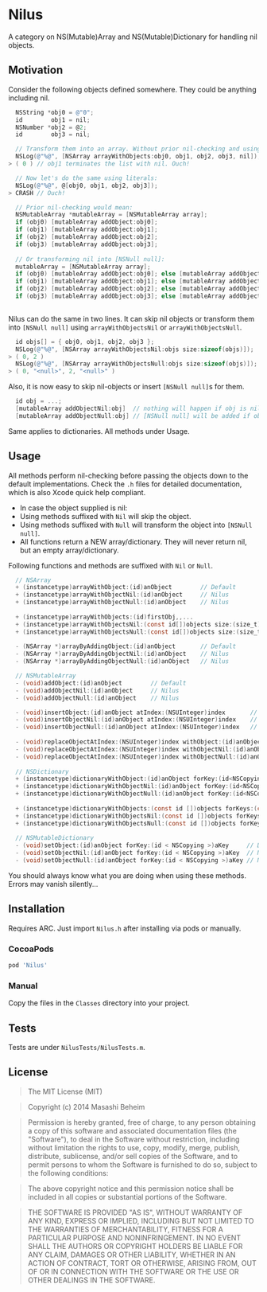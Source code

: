 Nilus
=========
A category on NS(Mutable)Array and NS(Mutable)Dictionary for handling nil objects.

## Motivation
Consider the following objects defined somewhere. They could be anything including nil.
```objective-c
  NSString *obj0 = @"0";
  id        obj1 = nil;
  NSNumber *obj2 = @2;
  id        obj3 = nil;
```
```objective-c
  // Transform them into an array. Without prior nil-checking and using old arrayWithObjects:
  NSLog(@"%@", [NSArray arrayWithObjects:obj0, obj1, obj2, obj3, nil]);
> ( 0 ) // obj1 terminates the list with nil. Ouch!

  // Now let's do the same using literals:
  NSLog(@"%@", @[obj0, obj1, obj2, obj3]);
> CRASH // Ouch!

  // Prior nil-checking would mean:
  NSMutableArray *mutableArray = [NSMutableArray array];
  if (obj0) [mutableArray addObject:obj0];
  if (obj1) [mutableArray addObject:obj1];
  if (obj2) [mutableArray addObject:obj2];
  if (obj3) [mutableArray addObject:obj3];
  
  // Or transforming nil into [NSNull null]:
  mutableArray = [NSMutableArray array];
  if (obj0) [mutableArray addObject:obj0]; else [mutableArray addObject:[NSNull null]];
  if (obj1) [mutableArray addObject:obj1]; else [mutableArray addObject:[NSNull null]];
  if (obj2) [mutableArray addObject:obj2]; else [mutableArray addObject:[NSNull null]];
  if (obj3) [mutableArray addObject:obj3]; else [mutableArray addObject:[NSNull null]];
  
```
Nilus can do the same in two lines. It can skip nil objects or transform them into `[NSNull null]` using `arrayWithObjectsNil` or `arrayWithObjectsNull`.
```objective-c
  id objs[] = { obj0, obj1, obj2, obj3 };
  NSLog(@"%@", [NSArray arrayWithObjectsNil:objs size:sizeof(objs)]);
> ( 0, 2 )
  NSLog(@"%@", [NSArray arrayWithObjectsNull:objs size:sizeof(objs)]);
> ( 0, "<null>", 2, "<null>" )
```

Also, it is now easy to skip nil-objects or insert `[NSNull null]`s for them.
```objective-c
  id obj = ...;
  [mutableArray addObjectNil:obj]  // nothing will happen if obj is nil
  [mutableArray addObjectNull:obj] // [NSNull null] will be added if obj is nil
```

Same applies to dictionaries. All methods under Usage.

## Usage
All methods perform nil-checking before passing the objects down to the default implementations. Check the `.h` files for detailed documentation, which is also Xcode quick help compliant.
 - In case the object supplied is nil:
  - Using methods suffixed with `Nil` will skip the object.
  - Using methods suffixed with `Null` will transform the object into `[NSNull null]`.
 - All functions return a NEW array/dictionary. They will never return nil, but an empty array/dictionary.
 
Following functions and methods are suffixed with `Nil` or `Null`.
```objective-c
  // NSArray
  + (instancetype)arrayWithObject:(id)anObject        // Default
  + (instancetype)arrayWithObjectNil:(id)anObject     // Nilus
  + (instancetype)arrayWithObjectNull:(id)anObject    // Nilus
  
  + (instancetype)arrayWithObjects:(id)firstObj,,...                          // Default
  + (instancetype)arrayWithObjectsNil:(const id[])objects size:(size_t)size   // Nilus
  + (instancetype)arrayWithObjectsNull:(const id[])objects size:(size_t)size  // Nilus
  
  - (NSArray *)arrayByAddingObject:(id)anObject       // Default
  - (NSArray *)arrayByAddingObjectNil:(id)anObject    // Nilus
  - (NSArray *)arrayByAddingObjectNull:(id)anObject   // Nilus

  // NSMutableArray
  - (void)addObject:(id)anObject        // Default
  - (void)addObjectNil:(id)anObject     // Nilus
  - (void)addObjectNull:(id)anObject    // Nilus

  - (void)insertObject:(id)anObject atIndex:(NSUInteger)index       // Default
  - (void)insertObjectNil:(id)anObject atIndex:(NSUInteger)index    // Nilus
  - (void)insertObjectNull:(id)anObject atIndex:(NSUInteger)index   // Nilus
  
  - (void)replaceObjectAtIndex:(NSUInteger)index withObject:(id)anObject      // Default
  - (void)replaceObjectAtIndex:(NSUInteger)index withObjectNil:(id)anObject   // Nilus
  - (void)replaceObjectAtIndex:(NSUInteger)index withObjectNull:(id)anObject  // Nilus
  
  // NSDictionary
  + (instancetype)dictionaryWithObject:(id)anObject forKey:(id<NSCopying>)aKey     // Default
  + (instancetype)dictionaryWithObjectNil:(id)anObject forKey:(id<NSCopying>)aKey  // Nilus
  + (instancetype)dictionaryWithObjectNull:(id)anObject forKey:(id<NSCopying>)aKey // Nilus
  
  + (instancetype)dictionaryWithObjects:(const id [])objects forKeys:(const id<NSCopying> [])keys count:(NSUInteger)count     // Default
  + (instancetype)dictionaryWithObjectsNil:(const id [])objects forKeys:(const id<NSCopying> [])keys count:(NSUInteger)count  // Nilus
  + (instancetype)dictionaryWithObjectsNull:(const id [])objects forKeys:(const id<NSCopying> [])keys count:(NSUInteger)count // Nilus
  
  // NSMutableDictionary
  - (void)setObject:(id)anObject forKey:(id < NSCopying >)aKey     // Default
  - (void)setObjectNil:(id)anObject forKey:(id < NSCopying >)aKey  // Nilus
  - (void)setObjectNull:(id)anObject forKey:(id < NSCopying >)aKey // Nilus

```

You should always know what you are doing when using these methods. Errors may vanish silently...

## Installation
Requires ARC. Just import `Nilus.h` after installing via pods or manually.
### CocoaPods
```ruby
pod 'Nilus'
```

### Manual
Copy the files in the `Classes` directory into your project.

## Tests
Tests are under `NilusTests/NilusTests.m`.

## License
> The MIT License (MIT)

> Copyright (c) 2014 Masashi Beheim

> Permission is hereby granted, free of charge, to any person obtaining a copy of
this software and associated documentation files (the "Software"), to deal in
the Software without restriction, including without limitation the rights to
use, copy, modify, merge, publish, distribute, sublicense, and/or sell copies of
the Software, and to permit persons to whom the Software is furnished to do so,
subject to the following conditions:

> The above copyright notice and this permission notice shall be included in all
copies or substantial portions of the Software.

> THE SOFTWARE IS PROVIDED "AS IS", WITHOUT WARRANTY OF ANY KIND, EXPRESS OR
IMPLIED, INCLUDING BUT NOT LIMITED TO THE WARRANTIES OF MERCHANTABILITY, FITNESS
FOR A PARTICULAR PURPOSE AND NONINFRINGEMENT. IN NO EVENT SHALL THE AUTHORS OR
COPYRIGHT HOLDERS BE LIABLE FOR ANY CLAIM, DAMAGES OR OTHER LIABILITY, WHETHER
IN AN ACTION OF CONTRACT, TORT OR OTHERWISE, ARISING FROM, OUT OF OR IN
CONNECTION WITH THE SOFTWARE OR THE USE OR OTHER DEALINGS IN THE SOFTWARE.
